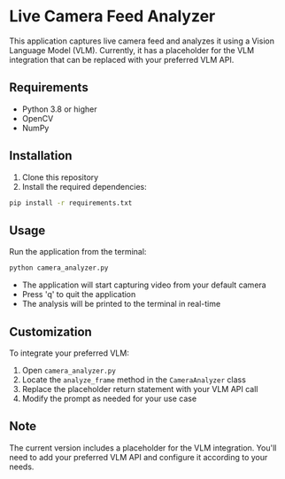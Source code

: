 # Live Camera Feed Analyzer

This application captures live camera feed and analyzes it using a Vision Language Model (VLM). Currently, it has a placeholder for the VLM integration that can be replaced with your preferred VLM API.

## Requirements

- Python 3.8 or higher
- OpenCV
- NumPy

## Installation

1. Clone this repository
2. Install the required dependencies:
```bash
pip install -r requirements.txt
```

## Usage

Run the application from the terminal:
```bash
python camera_analyzer.py
```

- The application will start capturing video from your default camera
- Press 'q' to quit the application
- The analysis will be printed to the terminal in real-time

## Customization

To integrate your preferred VLM:
1. Open `camera_analyzer.py`
2. Locate the `analyze_frame` method in the `CameraAnalyzer` class
3. Replace the placeholder return statement with your VLM API call
4. Modify the prompt as needed for your use case

## Note

The current version includes a placeholder for the VLM integration. You'll need to add your preferred VLM API and configure it according to your needs. 